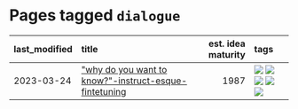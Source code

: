 # Pages tagged `dialogue`

|last_modified|title|est. idea maturity|tags
|:---|:---|---:|:---|
|2023-03-24|["why do you want to know?"-instruct-esque-fintetuning](../whydoyouwantoknow.md)|1987|[![](https://img.shields.io/badge/tag-aiethics-22d494)](../tags/aiethics.md) [![](https://img.shields.io/badge/tag-alignment-1043a5)](../tags/alignment.md) [![](https://img.shields.io/badge/tag-dialogue-90446b)](../tags/dialogue.md) [![](https://img.shields.io/badge/tag-models-4db4d2)](../tags/models.md) [![](https://img.shields.io/badge/tag-wip-997e5)](../tags/wip.md)|